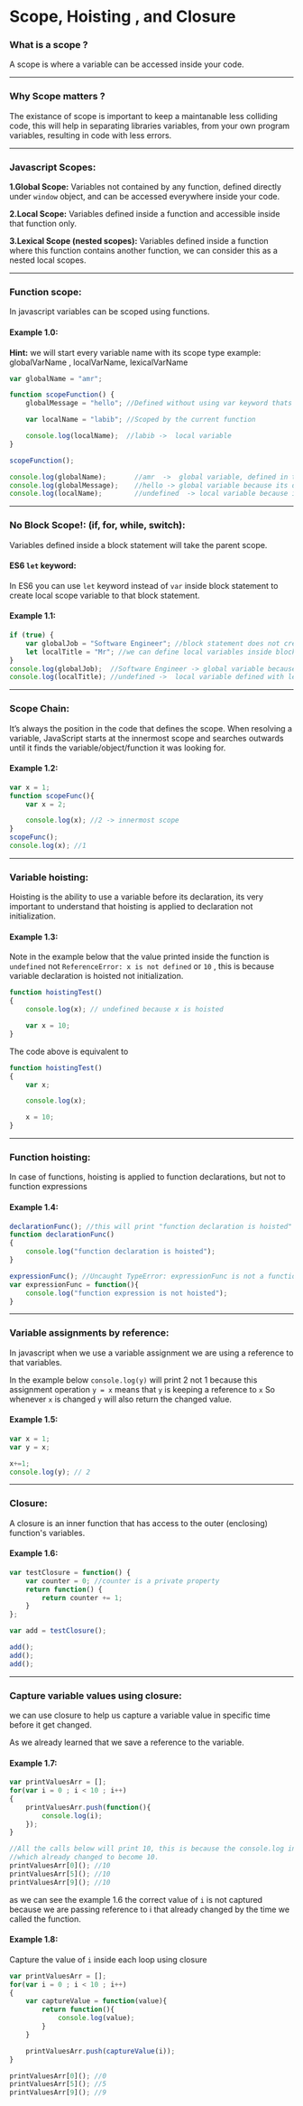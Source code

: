 # Scope, Hoisting , and Closure

### What is a scope ?
A scope is where a variable can be accessed inside your code.

---

### Why Scope matters ?
The existance of scope is important to keep a maintanable less colliding code, this will help in separating libraries variables, from your own program variables, resulting in code with less errors.

---

### Javascript Scopes:
**1.Global Scope:** Variables not contained by any function, defined directly under `window` object, and can be accessed everywhere inside your code.

**2.Local Scope:** Variables defined inside a function and accessible inside that function only.

**3.Lexical Scope (nested scopes):** Variables defined inside a function where this function contains another function, we can consider this as a nested local scopes.

---

### Function scope:
In javascript variables can be scoped using functions.

#### Example 1.0:
**Hint:** we will start every variable name with its scope type example: globalVarName , localVarName, lexicalVarName

```javascript
var globalName = "amr";

function scopeFunction() {
    globalMessage = "hello"; //Defined without using var keyword thats why its a global variable.

    var localName = "labib"; //Scoped by the current function

    console.log(localName);  //labib ->  local variable
}

scopeFunction();

console.log(globalName);       //amr  ->  global variable, defined in the global scope
console.log(globalMessage);    //hello -> global variable because its defined without using var keyword
console.log(localName);        //undefined  -> local variable because its scoped by scopeFunction function
```

---

### No Block Scope!: (if, for, while, switch):
Variables defined inside a block statement will take the parent scope.

#### ES6 `let` keyword: 
In ES6 you can use `let` keyword instead of `var` inside block statement to create local scope variable to that block statement.

#### Example 1.1:
```javascript
if (true) { 
    var globalJob = "Software Engineer"; //block statement does not create new scope for variables
    let localTitle = "Mr"; //we can define local variables inside block statement using es6 let keyword
}
console.log(globalJob);  //Software Engineer -> global variable because its defined inside a block statement
console.log(localTitle); //undefined ->  local variable defined with let inside block statement
```

---

### Scope Chain: 
It’s always the position in the code that defines the scope. When resolving a variable, JavaScript starts at the innermost scope and searches outwards until it finds the variable/object/function it was looking for.

#### Example 1.2:

```javascript
var x = 1;
function scopeFunc(){
    var x = 2;

    console.log(x); //2 -> innermost scope
}
scopeFunc();
console.log(x); //1
```

---

### Variable hoisting:
Hoisting is the ability to use a variable before its declaration, its very important to understand that hoisting is applied to declaration not initialization.


#### Example 1.3:
Note in the example below that the value printed inside the function is `undefined` not `ReferenceError: x is not defined` or `10` , this is because variable declaration is hoisted not initialization.

```javascript
function hoistingTest()
{
    console.log(x); // undefined because x is hoisted

    var x = 10;
}
```

The code above is equivalent to

```javascript
function hoistingTest()
{
    var x;

    console.log(x);

    x = 10;
}
```

---

### Function hoisting:

In case of functions, hoisting is applied to function declarations, but not to function expressions

#### Example 1.4:

```javascript
declarationFunc(); //this will print "function declaration is hoisted"
function declarationFunc()
{
    console.log("function declaration is hoisted");
}

expressionFunc(); //Uncaught TypeError: expressionFunc is not a function
var expressionFunc = function(){
    console.log("function expression is not hoisted");
}
```

---

### Variable assignments by reference:
In javascript when we use a variable assignment we are using a reference to that variables.

In the example below `console.log(y)` will print 2 not 1 because this assignment operation `y = x` means that `y` is keeping a reference to `x` 
So whenever `x` is changed `y` will also return the changed value.

#### Example 1.5:
```javascript
var x = 1;
var y = x;

x+=1;
console.log(y); // 2
```

---

### Closure: 
A closure is an inner function that has access to the outer (enclosing) function's variables.

#### Example 1.6:
```javascript
var testClosure = function() {
    var counter = 0; //counter is a private property
    return function() {
        return counter += 1;
    }
};

var add = testClosure();

add();
add();
add();
```

---

### Capture variable values using closure: 

we can use closure to help us capture a variable value in specific time before it get changed.

As we already learned that we save a reference to the variable.

#### Example 1.7:
```javascript
var printValuesArr = [];
for(var i = 0 ; i < 10 ; i++)
{
    printValuesArr.push(function(){
        console.log(i);
    });
}

//All the calls below will print 10, this is because the console.log inside each function is having a reference to i variables,
//which already changed to become 10.
printValuesArr[0](); //10
printValuesArr[5](); //10
printValuesArr[9](); //10
```

as we can see the example 1.6 the correct value of `i` is not captured because we are passing reference to i that already changed by the time we called the function.

#### Example 1.8:
Capture the value of `i` inside each loop using closure

```javascript
var printValuesArr = [];
for(var i = 0 ; i < 10 ; i++)
{
    var captureValue = function(value){
        return function(){
            console.log(value);
        }
    }

    printValuesArr.push(captureValue(i));
}

printValuesArr[0](); //0
printValuesArr[5](); //5
printValuesArr[9](); //9
```
